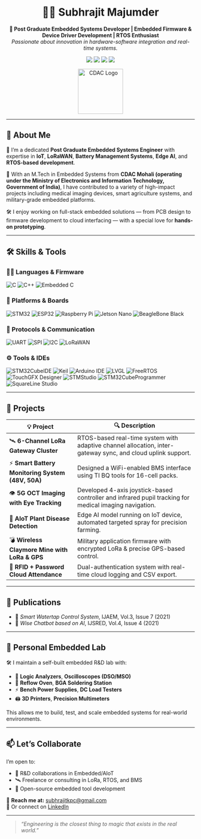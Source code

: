<h1 align="center">👨‍💻 Subhrajit Majumder</h1>

<p align="center">
  <b>🔧 Post Graduate Embedded Systems Developer | Embedded Firmware & Device Driver Development | RTOS Enthusiast</b><br>
  <i>Passionate about innovation in hardware-software integration and real-time systems.</i>
</p>

<p align="center">
  <a href="mailto:subhrajitkpc@gmail.com"><img src="https://img.shields.io/badge/Gmail-D14836?style=for-the-badge&logo=gmail&logoColor=white"></a>
  <a href="https://www.linkedin.com/in/subhrajit-majumder-260218127"><img src="https://img.shields.io/badge/LinkedIn-0077B5?style=for-the-badge&logo=linkedin&logoColor=white"></a>
  <a href="https://github.com/subhra20"><img src="https://img.shields.io/badge/GitHub-100000?style=for-the-badge&logo=github&logoColor=white"></a>
  <a href="https://www.hackster.io/subhrajitkpc"><img src="https://img.shields.io/badge/Hackster.io-2C3454?style=for-the-badge&logo=hackster&logoColor=white"></a>
</p>

<p align="center">
  <img src="https://pbs.twimg.com/profile_images/1337364620105805825/Y_5SbcCA_400x400.jpg" alt="CDAC Logo" width="120"/>
</p>

---

## 🚀 About Me

🔬 I’m a dedicated **Post Graduate Embedded Systems Engineer** with expertise in **IoT**, **LoRaWAN**, **Battery Management Systems**, **Edge AI**, and **RTOS-based development**.

🧠 With an M.Tech in Embedded Systems from **CDAC Mohali (operating under the Ministry of Electronics and Information Technology, Government of India)**, I have contributed to a variety of high-impact projects including medical imaging devices, smart agriculture systems, and military-grade embedded platforms.

🛠 I enjoy working on full-stack embedded solutions — from PCB design to firmware development to cloud interfacing — with a special love for **hands-on prototyping**.

---

## 🛠️ Skills & Tools

### 👨‍🔧 Languages & Firmware
![C](https://img.shields.io/badge/C-00599C?style=for-the-badge&logo=c&logoColor=white)
![C++](https://img.shields.io/badge/C++-004482?style=for-the-badge&logo=cplusplus&logoColor=white)
![Embedded C](https://img.shields.io/badge/Embedded--C-blue?style=for-the-badge)

### 🧩 Platforms & Boards
![STM32](https://img.shields.io/badge/STM32-blue?style=for-the-badge&logo=stmicroelectronics&logoColor=white)
![ESP32](https://img.shields.io/badge/ESP32-grey?style=for-the-badge)
![Raspberry Pi](https://img.shields.io/badge/Raspberry%20Pi-C51A4A?style=for-the-badge&logo=raspberrypi&logoColor=white)
![Jetson Nano](https://img.shields.io/badge/Jetson--Nano-76B900?style=for-the-badge&logo=nvidia&logoColor=white)
![BeagleBone Black](https://img.shields.io/badge/BeagleBone%20Black-EA7600?style=for-the-badge&logo=beaglebone&logoColor=white)

### 🔌 Protocols & Communication
![UART](https://img.shields.io/badge/UART-Serial-orange?style=for-the-badge)
![SPI](https://img.shields.io/badge/SPI-Synchronous-blue?style=for-the-badge)
![I2C](https://img.shields.io/badge/I2C-Master--Slave-lightgrey?style=for-the-badge)
![LoRaWAN](https://img.shields.io/badge/LoRaWAN-Semtech-00A591?style=for-the-badge)

### ⚙️ Tools & IDEs
![STM32CubeIDE](https://img.shields.io/badge/STM32CubeIDE-blue?style=for-the-badge)
![Keil](https://img.shields.io/badge/Keil-uVision-00AEEF?style=for-the-badge)
![Arduino IDE](https://img.shields.io/badge/Arduino-00979D?style=for-the-badge&logo=arduino&logoColor=white)
![LVGL](https://img.shields.io/badge/LVGL-GUI-purple?style=for-the-badge)
![FreeRTOS](https://img.shields.io/badge/RTOS-FreeRTOS-green?style=for-the-badge)
![TouchGFX Designer](https://img.shields.io/badge/TouchGFX-Designer-red?style=for-the-badge)
![STMStudio](https://img.shields.io/badge/STMStudio-Debug-orange?style=for-the-badge)
![STM32CubeProgrammer](https://img.shields.io/badge/STM32CubeProgrammer-Flasher-blue?style=for-the-badge)
![SquareLine Studio](https://img.shields.io/badge/SquareLine-Studio-yellow?style=for-the-badge)

---

## 🧪 Projects

| 💡 Project | 🔍 Description |
|-----------|----------------|
| 🛰 **6-Channel LoRa Gateway Cluster** | RTOS-based real-time system with adaptive channel allocation, inter-gateway sync, and cloud uplink support. |
| ⚡ **Smart Battery Monitoring System (48V, 50A)** | Designed a WiFi-enabled BMS interface using TI BQ tools for 16-cell packs. |
| 👁️ **5G OCT Imaging with Eye Tracking** | Developed 4-axis joystick-based controller and infrared pupil tracking for medical imaging navigation. |
| 🌿 **AIoT Plant Disease Detection** | Edge AI model running on IoT device, automated targeted spray for precision farming. |
| 💣 **Wireless Claymore Mine with LoRa & GPS** | Military application firmware with encrypted LoRa & precise GPS-based control. |
| 🔐 **RFID + Password Cloud Attendance** | Dual-authentication system with real-time cloud logging and CSV export. |

---

## 📜 Publications

- 🧾 *Smart Watertap Control System*, IJAEM, Vol.3, Issue 7 (2021)  
- 🧠 *Wise Chatbot based on AI*, IJSRED, Vol.4, Issue 4 (2021)

---

## 🧪 Personal Embedded Lab

🛠 I maintain a self-built embedded R&D lab with:

- 🧲 **Logic Analyzers**, **Oscilloscopes (DSO/MSO)**  
- 🔧 **Reflow Oven**, **BGA Soldering Station**  
- ⚡ **Bench Power Supplies**, **DC Load Testers**  
- 🖨 **3D Printers**, **Precision Multimeters**  

This allows me to build, test, and scale embedded systems for real-world environments.

---

## 📫 Let’s Collaborate

I’m open to:
- 🧠 R&D collaborations in Embedded/AIoT
- 🛰 Freelance or consulting in LoRa, RTOS, and BMS
- 🤝 Open-source embedded tool development

📩 **Reach me at:** subhrajitkpc@gmail.com  
🔗 Or connect on [LinkedIn](https://www.linkedin.com/in/subhrajit-majumder-260218127)

---

> *“Engineering is the closest thing to magic that exists in the real world.”*
